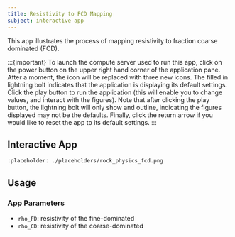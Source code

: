 ```yaml
---
title: Resistivity to FCD Mapping
subject: interactive app
---
```


This app illustrates the process of mapping resistivity to fraction coarse dominated (FCD).


:::{important}
To launch the compute server used to run this app, click on the power button on the upper right hand corner of the application pane. After a moment, the icon will be replaced with three new icons. The filled in lightning bolt indicates that the application is displaying its default settings. Click the play button to run the application (this will enable you to change values, and interact with the figures). Note that after clicking the play button, the lightning bolt will only show and outline, indicating the figures displayed may not be the defaults. Finally, click the return arrow if you would like to reset the app to its default settings.
:::


## Interactive App

```{figure} #app-rock-physics-to-fcd
:placeholder: ./placeholders/rock_physics_fcd.png
```

## Usage

### App Parameters

- `rho_FD`: resistivity of the fine-dominated
- `rho_CD`: resistivity of the coarse-dominated
